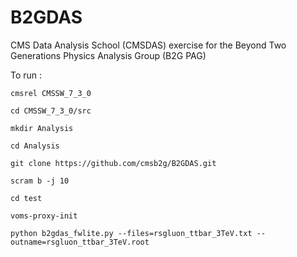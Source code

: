 B2GDAS
======


CMS Data Analysis School (CMSDAS) exercise for the
Beyond Two Generations Physics Analysis Group (B2G PAG)

To run :


`cmsrel CMSSW_7_3_0`

`cd CMSSW_7_3_0/src`

`mkdir Analysis`

`cd Analysis`

`git clone https://github.com/cmsb2g/B2GDAS.git`

`scram b -j 10`

`cd test`

`voms-proxy-init`

`python b2gdas_fwlite.py --files=rsgluon_ttbar_3TeV.txt --outname=rsgluon_ttbar_3TeV.root`
